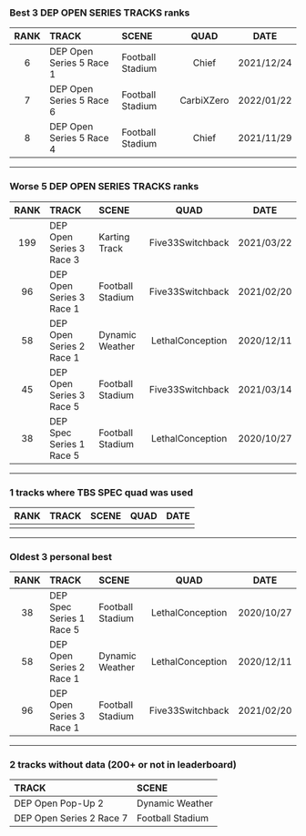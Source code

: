 ### Best 3 DEP OPEN SERIES TRACKS ranks
|RANK|TRACK|SCENE|QUAD|DATE|
|:---:|:---|:---|:---:|:---:|
|6|DEP Open Series 5 Race 1|Football Stadium|Chief|2021/12/24|
|7|DEP Open Series 5 Race 6|Football Stadium|CarbiXZero|2022/01/22|
|8|DEP Open Series 5 Race 4|Football Stadium|Chief|2021/11/29|
---
### Worse 5 DEP OPEN SERIES TRACKS ranks
|RANK|TRACK|SCENE|QUAD|DATE|
|:---:|:---|:---|:---:|:---:|
|199|DEP Open Series 3 Race 3|Karting Track|Five33Switchback|2021/03/22|
|96|DEP Open Series 3 Race 1|Football Stadium|Five33Switchback|2021/02/20|
|58|DEP Open Series 2 Race 1|Dynamic Weather|LethalConception|2020/12/11|
|45|DEP Open Series 3 Race 5|Football Stadium|Five33Switchback|2021/03/14|
|38|DEP Spec Series 1 Race 5|Football Stadium|LethalConception|2020/10/27|
---
### 1 tracks where TBS SPEC quad was used
|RANK|TRACK|SCENE|QUAD|DATE|
|:---:|:---|:---|:---:|:---:|
||||||
---
### Oldest 3 personal best
|RANK|TRACK|SCENE|QUAD|DATE|
|:---:|:---|:---|:---:|:---:|
|38|DEP Spec Series 1 Race 5|Football Stadium|LethalConception|2020/10/27|
|58|DEP Open Series 2 Race 1|Dynamic Weather|LethalConception|2020/12/11|
|96|DEP Open Series 3 Race 1|Football Stadium|Five33Switchback|2021/02/20|
---
### 2 tracks without data (200+ or not in leaderboard)
|TRACK|SCENE|
|:---|:---|
|DEP Open Pop-Up 2|Dynamic Weather|
|DEP Open Series 2 Race 7|Football Stadium|

